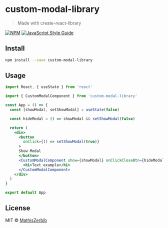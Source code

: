 # custom-modal-library

> Made with create-react-library

[![NPM](https://img.shields.io/npm/v/custom-modal-library.svg)](https://www.npmjs.com/package/custom-modal-library) [![JavaScript Style Guide](https://img.shields.io/badge/code_style-standard-brightgreen.svg)](https://standardjs.com)

## Install

```bash
npm install --save custom-modal-library
```

## Usage

```jsx
import React, { useState } from 'react'

import { CustomModalComponent } from 'custom-modal-library'

const App = () => {
  const [showModal, setShowModal] = useState(false)

  const hideModal = () => showModal && setShowModal(false)

  return (
    <div>
      <button
        onClick={() => setShowModal(true)}
      >
      Show Modal
      </button>
      <CustomModalComponent show={showModal} onClickCloseBtn={hideModal}>
        <h1>Text example</h1>
      </CustomModalComponent>
    </div>
  )
}

export default App

```

## License

MIT © [MathisZerbib](https://github.com/MathisZerbib)
